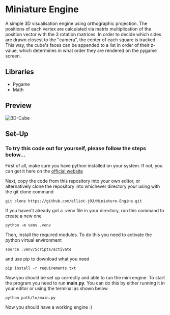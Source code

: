 # Miniature Engine
A simple 3D visualisation engine using orthographic projection. The positions of each vertex are calculated via matrix multiplication of the position vector with the 3 rotation matrices. 
In order to decide which sides are drawn closest to the "camera", the center of each square is tracked. This way, the cube's faces can be appended to a list in order of their z-value, which 
determines in what order they are rendered on the pygame screen.
## Libraries
* Pygame
* Math
## Preview
![3D-Cube](https://github.com/user-attachments/assets/2d3ef756-5980-405b-bd71-5a0b49b88eb5)
## Set-Up
### To try this code out for yourself, please follow the steps below...
First of all, make sure you have python installed on your system. If not, you can get it here on the [official website](https://www.python.org/downloads/) <br>

Next, copy the code from this repository into your own editor, or alternatively clone the repository into whichever directory your using with the git clone command
```console
git clone https://github.com/elliot-j03/Miniature-Engine.git
```
If you haven't already got a .venv file in your directory, run this command to create a new one
```console
python -m venv .venv
```
Then, install the required modules. To do this you need to activate the python virtual environment
```console
source .venv/Scripts/activate
```
and use pip to download what you need
```console
pip install -r requirements.txt
```
Now you should be set up correctly and able to run the mini engine. To start the program you need to run **main.py**. You can do this by either running it in your editor or using the terminal as shown below
```console
python path/to/main.py
```
Now you should have a working engine :)
